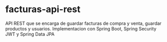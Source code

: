 # facturas-api-rest
API REST que se encarga de guardar facturas de compra y venta, guardar productos y usuarios. 
Implementacion con Spring Boot, Spring Security JWT y Spring Data JPA 
